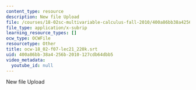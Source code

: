 ```yaml
---
content_type: resource
description: New file Upload
file: /courses/18-02sc-multivariable-calculus-fall-2010/400a86bb38a4256b2010127cdb64dbb5_ocw-18_02-f07-lec21_220k.srt
file_type: application/x-subrip
learning_resource_types: []
ocw_type: OCWFile
resourcetype: Other
title: ocw-18_02-f07-lec21_220k.srt
uid: 400a86bb-38a4-256b-2010-127cdb64dbb5
video_metadata:
  youtube_id: null
---
```

New file Upload

